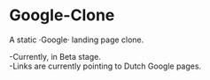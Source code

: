 # Google-Clone
A static ·Google· landing page clone. 

<p>
-Currently, in Beta stage.</br>
-Links are currently pointing to Dutch Google pages.
</p>


